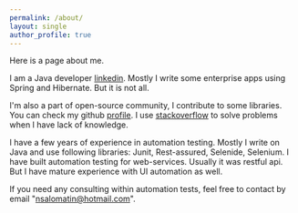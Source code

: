 ```yaml
---
permalink: /about/
layout: single
author_profile: true
---
```

Here is a page about me.

I am a Java developer [linkedin](https://www.linkedin.com/in/nikita-salomatin/). Mostly I write some enterprise apps using Spring and Hibernate. But it is not all.

I'm also a part of open-source community, I contribute to some libraries. 
You can check my github [profile](https://github.com/nick318). 
I use [stackoverflow](https://stackoverflow.com/users/9142561/nick318) to solve problems
 when I have lack of knowledge.  
 
I have a few years of experience in automation testing. Mostly I write on Java and use 
following libraries: Junit, Rest-assured, Selenide, Selenium. I have built automation 
testing for web-services. Usually it was restful api. But I have mature experience with 
UI automation as well.

If you need any consulting within automation tests, feel free to contact by email "nsalomatin@hotmail.com".
